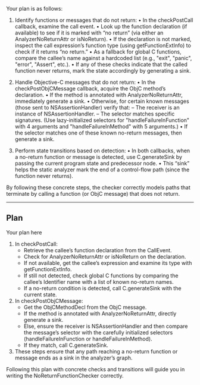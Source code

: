 Your plan is as follows:

1. Identify functions or messages that do not return:
   • In the checkPostCall callback, examine the call event.
   • Look up the function declaration (if available) to see if it is marked with “no return” (via either an AnalyzerNoReturnAttr or isNoReturn).
   • If the declaration is not marked, inspect the call expression’s function type (using getFunctionExtInfo) to check if it returns “no return.”
   • As a fallback for global C functions, compare the callee’s name against a hardcoded list (e.g., "exit", "panic", "error", "Assert", etc.).
   • If any of these checks indicate that the called function never returns, mark the state accordingly by generating a sink.

2. Handle Objective-C messages that do not return:
   • In the checkPostObjCMessage callback, acquire the ObjC method’s declaration.
   • If the method is annotated with AnalyzerNoReturnAttr, immediately generate a sink.
   • Otherwise, for certain known messages (those sent to NSAssertionHandler) verify that:
       – The receiver is an instance of NSAssertionHandler.
       – The selector matches specific signatures. (Use lazy-initialized selectors for "handleFailureInFunction" with 4 arguments and "handleFailureInMethod" with 5 arguments.)
   • If the selector matches one of these known no-return messages, then generate a sink.

3. Perform state transitions based on detection:
   • In both callbacks, when a no-return function or message is detected, use C.generateSink by passing the current program state and predecessor node.
   • This “sink” helps the static analyzer mark the end of a control-flow path (since the function never returns). 

By following these concrete steps, the checker correctly models paths that terminate by calling a function (or ObjC message) that does not return. 

----------------------------
Plan
----------------------------
Your plan here
1. In checkPostCall:
   - Retrieve the callee’s function declaration from the CallEvent.
   - Check for AnalyzerNoReturnAttr or isNoReturn on the declaration.
   - If not available, get the callee’s expression and examine its type with getFunctionExtInfo.
   - If still not detected, check global C functions by comparing the callee’s Identifier name with a list of known no-return names.
   - If a no-return condition is detected, call C.generateSink with the current state.
2. In checkPostObjCMessage:
   - Get the ObjCMethodDecl from the ObjC message.
   - If the method is annotated with AnalyzerNoReturnAttr, directly generate a sink.
   - Else, ensure the receiver is NSAssertionHandler and then compare the message’s selector with the carefully initialized selectors (handleFailureInFunction or handleFailureInMethod).
   - If they match, call C.generateSink.
3. These steps ensure that any path reaching a no-return function or message ends as a sink in the analyzer’s graph.
  
Following this plan with concrete checks and transitions will guide you in writing the NoReturnFunctionChecker correctly.